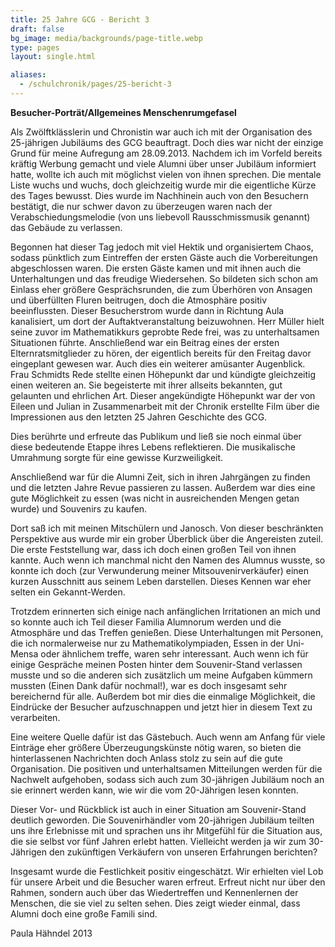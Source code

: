 ```yaml
---
title: 25 Jahre GCG - Bericht 3
draft: false
bg_image: media/backgrounds/page-title.webp
type: pages
layout: single.html

aliases:
  - /schulchronik/pages/25-bericht-3
---
```

**Besucher-Porträt/Allgemeines Menschenrumgefasel**

Als Zwölftklässlerin und Chronistin war auch ich mit der Organisation des 25-jährigen Jubiläums des GCG beauftragt. Doch dies war nicht der einzige Grund für meine Aufregung am 28.09.2013. Nachdem ich im Vorfeld bereits kräftig Werbung gemacht und viele Alumni über unser Jubiläum informiert hatte, wollte ich auch mit möglichst vielen von ihnen sprechen. Die mentale Liste wuchs und wuchs, doch gleichzeitig wurde mir die eigentliche Kürze des Tages bewusst. Dies wurde im Nachhinein auch von den Besuchern bestätigt, die nur schwer davon zu überzeugen waren nach der Verabschiedungsmelodie (von uns liebevoll Rausschmissmusik genannt) das Gebäude zu verlassen. 

Begonnen hat dieser Tag jedoch mit viel Hektik und organisiertem Chaos, sodass pünktlich zum Eintreffen der ersten Gäste auch die Vorbereitungen abgeschlossen waren. Die ersten Gäste kamen und mit ihnen auch die Unterhaltungen und das freudige Wiedersehen. So bildeten sich schon am Einlass eher größere Gesprächsrunden, die zum Überhören von Ansagen und überfüllten Fluren beitrugen, doch die Atmosphäre positiv beeinflussten. Dieser Besucherstrom wurde dann in Richtung Aula kanalisiert, um dort der Auftaktveranstaltung beizuwohnen. Herr Müller hielt seine zuvor im Mathematikkurs geprobte Rede frei, was zu unterhaltsamen Situationen führte. Anschließend war ein Beitrag eines der ersten Elternratsmitglieder zu hören, der eigentlich bereits für den Freitag davor eingeplant gewesen war. Auch dies ein weiterer amüsanter Augenblick. Frau Schmidts Rede stellte einen Höhepunkt dar und kündigte gleichzeitig einen weiteren an. Sie begeisterte mit ihrer allseits bekannten, gut gelaunten und ehrlichen Art. Dieser angekündigte Höhepunkt war der von Eileen und Julian in Zusammenarbeit mit der Chronik erstellte Film über die Impressionen aus den letzten 25 Jahren Geschichte des GCG.

Dies berührte und erfreute das Publikum und ließ sie noch einmal über diese bedeutende Etappe ihres Lebens reflektieren. Die musikalische Umrahmung sorgte für eine gewisse Kurzweiligkeit.

Anschließend war für die Alumni Zeit, sich in ihren Jahrgängen zu finden und die letzten Jahre Revue passieren zu lassen. Außerdem war dies eine gute Möglichkeit zu essen (was nicht in ausreichenden Mengen getan wurde) und Souvenirs zu kaufen.

Dort saß ich mit meinen Mitschülern und Janosch. Von dieser beschränkten Perspektive aus wurde mir ein grober Überblick über die Angereisten zuteil. Die erste Feststellung war, dass ich doch einen großen Teil von ihnen kannte. Auch wenn ich manchmal nicht den Namen des Alumnus wusste, so konnte ich doch (zur Verwunderung meiner Mitsouvenirverkäufer) einen kurzen Ausschnitt aus seinem Leben darstellen. Dieses Kennen war eher selten ein Gekannt-Werden.

Trotzdem erinnerten sich einige nach anfänglichen Irritationen an mich und so konnte auch ich Teil dieser Familia Alumnorum werden und die Atmosphäre und das Treffen genießen. Diese Unterhaltungen mit Personen, die ich normalerweise nur zu Mathematikolympiaden, Essen in der Uni-Mensa oder ähnlichem treffe, waren sehr interessant. Auch wenn ich für einige Gespräche meinen Posten hinter dem Souvenir-Stand verlassen musste und so die anderen sich zusätzlich um meine Aufgaben kümmern mussten (Einen Dank dafür nochmal!), war es doch insgesamt sehr bereichernd für alle. Außerdem bot mir dies die einmalige Möglichkeit, die Eindrücke der Besucher aufzuschnappen und jetzt hier in diesem Text zu verarbeiten.

Eine weitere Quelle dafür ist das Gästebuch. Auch wenn am Anfang für viele Einträge eher größere Überzeugungskünste nötig waren, so bieten die hinterlassenen Nachrichten doch Anlass stolz zu sein auf die gute Organisation. Die positiven und unterhaltsamen Mitteilungen werden für die Nachwelt aufgehoben, sodass sich auch zum 30-jährigen Jubiläum noch an sie erinnert werden kann, wie wir die vom 20-Jährigen lesen konnten.

Dieser Vor- und Rückblick ist auch in einer Situation am Souvenir-Stand deutlich geworden. Die Souvenirhändler vom 20-jährigen Jubiläum teilten uns ihre Erlebnisse mit und sprachen uns ihr Mitgefühl für die Situation aus, die sie selbst vor fünf Jahren erlebt hatten. Vielleicht werden ja wir zum 30-Jährigen den zukünftigen Verkäufern von unseren Erfahrungen berichten?

Insgesamt wurde die Festlichkeit positiv eingeschätzt. Wir erhielten viel Lob für unsere Arbeit und die Besucher waren erfreut. Erfreut nicht nur über den Rahmen, sondern auch über das Wiedertreffen und Kennenlernen der Menschen, die sie viel zu selten sehen. Dies zeigt wieder einmal, dass Alumni doch eine große Famili sind.

Paula Hähndel 2013
